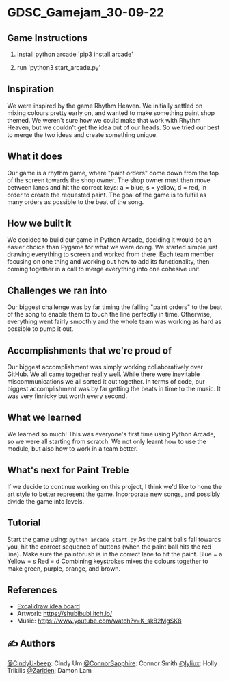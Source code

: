 # GDSC_Gamejam_30-09-22

## Game Instructions
1. install python arcade
  'pip3 install arcade'
  
2. run
  'python3 start_arcade.py'

## Inspiration
We were inspired by the game Rhythm Heaven. We initially settled on mixing colours pretty early on, and wanted to make something paint shop themed. We weren't sure how we could make that work with Rhythm Heaven, but we couldn't get the idea out of our heads. So we tried our best to merge the two ideas and create something unique.

## What it does
Our game is a rhythm game, where "paint orders" come down from the top of the screen towards the shop owner. The shop owner must then move between lanes and hit the correct keys: a = blue, s = yellow, d = red, in order to create the requested paint. The goal of the game is to fulfill as many orders as possible to the beat of the song.

## How we built it
We decided to build our game in Python Arcade, deciding it would be an easier choice than Pygame for what we were doing. We started simple just drawing everything to screen and worked from there. Each team member focusing on one thing and working out how to add its functionality, then coming together in a call to merge everything into one cohesive unit.
## Challenges we ran into
Our biggest challenge was by far timing the falling "paint orders" to the beat of the song to enable them to touch the line perfectly in time. Otherwise, everything went fairly smoothly and the whole team was working as hard as possible to pump it out.

## Accomplishments that we're proud of
Our biggest accomplishment was simply working collaboratively over GitHub. We all came together really well. While there were inevitable miscommunications we all sorted it out together. In terms of code, our biggest accomplishment was by far getting the beats in time to the music. It was very finnicky but worth every second.

## What we learned
We learned so much! This was everyone's first time using Python Arcade, so we were all starting from scratch. We not only learnt how to use the module, but also how to work in a team better. 

## What's next for Paint Treble
If we decide to continue working on this project, I think we'd like to hone the art style to better represent the game. Incorporate new songs, and possibly divide the game into levels.

## Tutorial
Start the game using:
```python arcade_start.py```
As the paint balls fall towards you, hit the correct sequence of buttons (when the paint ball hits the red line). Make sure the paintbrush is in the correct lane to hit the paint.
Blue = a
Yellow = s
Red = d 
Combining keystrokes mixes the colours together to make green, purple, orange, and brown.
  
  ## References 
- [Excalidraw idea board](https://excalidraw.com/#room=b1b331cdc14bf105071c,3ENxMURdof3BfPm86YKy8Q)
- Artwork: https://shubibubi.itch.io/
- Music: https://www.youtube.com/watch?v=K_sk82MgSK8 
 
## ✍️ Authors <a name = "authors"></a>
[@CindyU-beep](https://github.com/CindyU-beep): Cindy Um
[@ConnorSapphire](https://github.com/ConnorSapphire): Connor Smith 
[@lyliux](https://github.com/lyliux): Holly Trikilis
[@Zarlden](https://github.com/Zarlden): Damon Lam 
